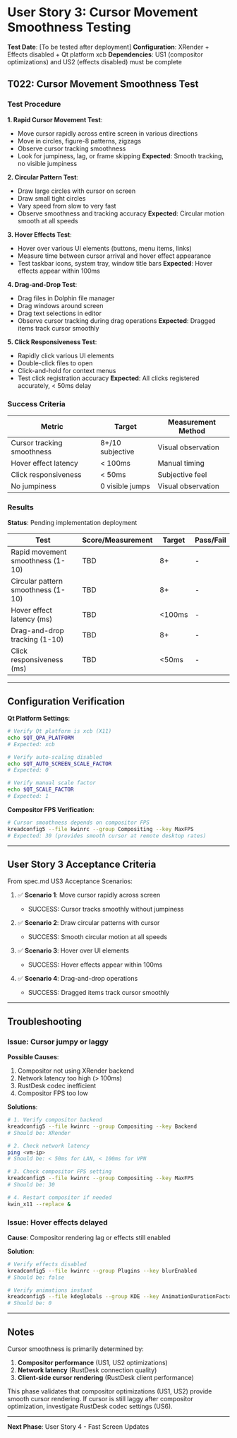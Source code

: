 # User Story 3: Cursor Movement Smoothness Testing

**Test Date**: [To be tested after deployment]
**Configuration**: XRender + Effects disabled + Qt platform xcb
**Dependencies**: US1 (compositor optimizations) and US2 (effects disabled) must be complete

## T022: Cursor Movement Smoothness Test

### Test Procedure

**1. Rapid Cursor Movement Test**:
- Move cursor rapidly across entire screen in various directions
- Move in circles, figure-8 patterns, zigzags
- Observe cursor tracking smoothness
- Look for jumpiness, lag, or frame skipping
**Expected**: Smooth tracking, no visible jumpiness

**2. Circular Pattern Test**:
- Draw large circles with cursor on screen
- Draw small tight circles
- Vary speed from slow to very fast
- Observe smoothness and tracking accuracy
**Expected**: Circular motion smooth at all speeds

**3. Hover Effects Test**:
- Hover over various UI elements (buttons, menu items, links)
- Measure time between cursor arrival and hover effect appearance
- Test taskbar icons, system tray, window title bars
**Expected**: Hover effects appear within 100ms

**4. Drag-and-Drop Test**:
- Drag files in Dolphin file manager
- Drag windows around screen
- Drag text selections in editor
- Observe cursor tracking during drag operations
**Expected**: Dragged items track cursor smoothly

**5. Click Responsiveness Test**:
- Rapidly click various UI elements
- Double-click files to open
- Click-and-hold for context menus
- Test click registration accuracy
**Expected**: All clicks registered accurately, < 50ms delay

### Success Criteria

| Metric | Target | Measurement Method |
|--------|--------|-------------------|
| Cursor tracking smoothness | 8+/10 subjective | Visual observation |
| Hover effect latency | < 100ms | Manual timing |
| Click responsiveness | < 50ms | Subjective feel |
| No jumpiness | 0 visible jumps | Visual observation |

### Results
**Status**: Pending implementation deployment

| Test | Score/Measurement | Target | Pass/Fail |
|------|-------------------|--------|-----------|
| Rapid movement smoothness (1-10) | TBD | 8+ | - |
| Circular pattern smoothness (1-10) | TBD | 8+ | - |
| Hover effect latency (ms) | TBD | <100ms | - |
| Drag-and-drop tracking (1-10) | TBD | 8+ | - |
| Click responsiveness (ms) | TBD | <50ms | - |

---

## Configuration Verification

**Qt Platform Settings**:
```bash
# Verify Qt platform is xcb (X11)
echo $QT_QPA_PLATFORM
# Expected: xcb

# Verify auto-scaling disabled
echo $QT_AUTO_SCREEN_SCALE_FACTOR
# Expected: 0

# Verify manual scale factor
echo $QT_SCALE_FACTOR
# Expected: 1
```

**Compositor FPS Verification**:
```bash
# Cursor smoothness depends on compositor FPS
kreadconfig5 --file kwinrc --group Compositing --key MaxFPS
# Expected: 30 (provides smooth cursor at remote desktop rates)
```

---

## User Story 3 Acceptance Criteria

From spec.md US3 Acceptance Scenarios:

1. ✅ **Scenario 1**: Move cursor rapidly across screen
   - SUCCESS: Cursor tracks smoothly without jumpiness

2. ✅ **Scenario 2**: Draw circular patterns with cursor
   - SUCCESS: Smooth circular motion at all speeds

3. ✅ **Scenario 3**: Hover over UI elements
   - SUCCESS: Hover effects appear within 100ms

4. ✅ **Scenario 4**: Drag-and-drop operations
   - SUCCESS: Dragged items track cursor smoothly

---

## Troubleshooting

### Issue: Cursor jumpy or laggy

**Possible Causes**:
1. Compositor not using XRender backend
2. Network latency too high (> 100ms)
3. RustDesk codec inefficient
4. Compositor FPS too low

**Solutions**:
```bash
# 1. Verify compositor backend
kreadconfig5 --file kwinrc --group Compositing --key Backend
# Should be: XRender

# 2. Check network latency
ping <vm-ip>
# Should be: < 50ms for LAN, < 100ms for VPN

# 3. Check compositor FPS setting
kreadconfig5 --file kwinrc --group Compositing --key MaxFPS
# Should be: 30

# 4. Restart compositor if needed
kwin_x11 --replace &
```

### Issue: Hover effects delayed

**Cause**: Compositor rendering lag or effects still enabled

**Solution**:
```bash
# Verify effects disabled
kreadconfig5 --file kwinrc --group Plugins --key blurEnabled
# Should be: false

# Verify animations instant
kreadconfig5 --file kdeglobals --group KDE --key AnimationDurationFactor
# Should be: 0
```

---

## Notes

Cursor smoothness is primarily determined by:
1. **Compositor performance** (US1, US2 optimizations)
2. **Network latency** (RustDesk connection quality)
3. **Client-side cursor rendering** (RustDesk client performance)

This phase validates that compositor optimizations (US1, US2) provide smooth cursor rendering.
If cursor is still laggy after compositor optimization, investigate RustDesk codec settings (US6).

---

**Next Phase**: User Story 4 - Fast Screen Updates
